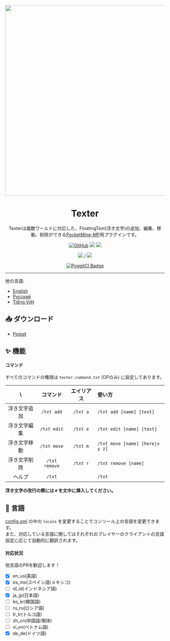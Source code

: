 <div align="center">

<img src="/assets/Texter.png" width="600px">

<h1>Texter</h1>

Texterは複数ワールドに対応した、FloatingText(浮き文字)の追加、編集、移動、削除ができる[PocketMine-MP](https://github.com/pmmp/PocketMine-MP)用プラグインです。

[![GitHub](https://img.shields.io/github/license/fuyutsuki/Texter?style=flat-square)](https://github.com/fuyutsuki/Texter/blob/master/LICENSE)
[![](https://poggit.pmmp.io/shield.state/Texter&style=flat-square)](https://poggit.pmmp.io/p/Texter)
[![](https://poggit.pmmp.io/shield.api/Texter&style=flat-square)](https://poggit.pmmp.io/p/Texter)

[![](https://poggit.pmmp.io/shield.dl/Texter&style=flat-square)](https://poggit.pmmp.io/p/Texter) / [![](https://poggit.pmmp.io/shield.dl.total/Texter&style=flat-square)](https://poggit.pmmp.io/p/Texter)

[![PoggitCI Badge](https://poggit.pmmp.io/ci.badge/fuyutsuki/Texter/Texter)](https://poggit.pmmp.io/ci/fuyutsuki/Texter/Texter)

</div>

***

<!--
**このブランチは開発中です。多くのバグを含む可能性があります。**
-->

他の言語:
- [English](/README.md)
- [Русский](/.github/readme/ru_ru.md)
- [Tiếng Việt](/.github/readme/vi_vn.md)


:inbox_tray: ダウンロード
-----------------------------------------

* [Poggit](https://poggit.pmmp.io/p/Texter)


:sparkles: 機能
-----------------------------------------

#### コマンド

すべてのコマンドの権限は `texter.command.txt` (OPのみ) に設定してあります。

| \ |コマンド|エイリアス|使い方|
|:--:|:--:|:--:|:--|
|浮き文字追加|`/txt add`|`/txt a`|`/txt add [name] [text]`|
|浮き文字編集|`/txt edit`|`/txt e`|`/txt edit [name] [text]`|
|浮き文字移動|`/txt move`|`/txt m`|`/txt move [name] [here\|x y z]`|
|浮き文字削除|`/txt remove`|`/txt r`|`/txt remove [name]`|
|ヘルプ|`/txt`||`/txt`|

**浮き文字の改行の際には `#` を文中に挿入してください。**


:symbols: 言語
-----------------------------------------

[config.yml](/resources/config.yml) の中の `locale` を変更することでコンソール上の言語を変更できます。  
また、対応している言語に関してはそれぞれのプレイヤーのクライアントの言語設定に応じて自動的に翻訳されます。

#### 対応状況

他言語のPRを歓迎します！

- [x] en_us(英語)
- [x] es_mx(スペイン語/メキシコ)
- [ ] id_id(インドネシア語)
- [x] ja_jp(日本語)
- [ ] ko_kr(韓国語)
- [ ] ru_ru(ロシア語)
- [ ] tr_tr(トルコ語)
- [ ] zh_cn(中国語/簡体)
- [ ] vi_vn(ベトナム語)
- [x] de_de(ドイツ語)